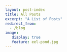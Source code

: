 ```yaml
---
layout: post-index
title: All Posts
excerpt: "A List of Posts"
redirect_from:
  - /blog
image:
   display: true
   feature: eel-pond.jpg
---
```

